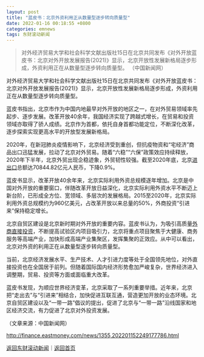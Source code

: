 ```yaml
---
layout: post
title: "蓝皮书：北京外资利用正从数量型逐步转向质量型"
date: 2022-01-16 00:18:55 +0800
categories: emnews
tags: 东财滚动新闻
---
```

> 对外经济贸易大学和社会科学文献出版社15日在北京共同发布《对外开放蓝皮书：北京对外开放发展报告(2021)》显示，北京开放性发展新格局逐步形成，外资利用正在从数量型逐步转向质量型。 （中国新闻网）

<p>对外经济贸易大学和社会科学文献出版社15日在北京共同发布《对外开放蓝皮书：北京对外开放发展报告(2021)》显示，北京开放性发展新格局逐步形成，外资利用正在从数量型逐步转向质量型。 </p><p>蓝皮书指出，北京市作为中国内地最早对外开放的地区之一，在对外贸易领域率先起步、逐步发展。改革开放40余年，我国经济实现了跨越式增长，在贸易和投资领域亦取得了骄人成绩。北京作为首都，依托自身首都功能定位，不断深化改革，逐步探索实现更高水平的开放型发展新格局。</p><p>2020年，在新冠肺炎疫情影响下，北京经济受到重创，但抗疫物资和“宅经济”商品出口迅猛发展，拉动了北京对外贸易。随着“六稳”“六保”政策效应持续释放，2020年下半年，北京外贸出现企稳迹象，外贸韧性较强。截至2020年底，北京<span id="Info.381"><a href="http://data.eastmoney.com/cjsj/hgjck.html" class="infokey">进出口</a></span>总额达70844.82亿元人民币，下降0.9%。</p><p>蓝皮书显示，改革开放40余年来，北京实际利用外资总规模逐年增加。北京是中国对外开放的重要窗口，伴随改革开放日益深化，北京实际利用外资水平不断迈上新台阶，已形成全方位、宽领域、多层次的发展格局。2015至2020年，北京实际利用外资总规模约为960亿美元，占改革开放以来总量的50%，外商投资“引进来”保持稳定增长。</p><p>北京自贸区建设是北京新时期对外开放的重要内容。蓝皮书认为，为吸引高质量<span id="Info.385"><a href="http://data.eastmoney.com/cjsj/fdi.html" class="infokey">外商直接投资</a></span>，不断提高试验区内项目吸引力，北京将重点项目聚焦于大健康、商务服务等高端产业，加快形成高端产业集聚区，发挥集聚的正效应。从中可以看出，北京对外资的利用正在从数量型逐步转向质量型。</p><p>当前，北京经济发展水平、生产技术、人才引进力度等处于全国领先地位，对外直接投资也在全国居于前列。但随着国际国内经济形势愈加严峻复杂，世界经济进入调整期，贸易、投资等方面或面临重大改革。</p><p>蓝皮书发现，为顺应世界经济变革，北京采取了一系列重要举措。近年来，北京把“走出去”与“引进来”相结合，加快促进互联互通，营造更加开放的业态环境。北京自贸区建设以及“一带一路”倡议的提出，促进了北京与“一带一路”沿线国家和地区经济交流，有力促进了北京对外投资发展。 </p><p class="em_media">（文章来源：中国新闻网）</p>

<http://finance.eastmoney.com/news/1355,202201152249177786.html>

[返回东财滚动新闻](//finews.withounder.com/emnews/)｜[返回首页](//finews.withounder.com/)